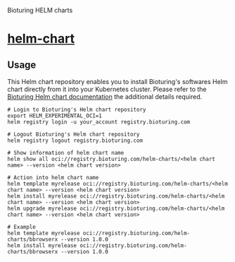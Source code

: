 Bioturing HELM charts
# [helm-chart](https://github.com/bioturing/helmchart)

## Usage

This Helm chart repository enables you to install Bioturing's softwares
Helm chart directly from it into your Kubernetes cluster. Please refer to the
[Bioturing Helm chart documentation](https://github.com/bioturing/helmchart)
the additional details required.

```shell
# Login to Bioturing's Helm chart repository
export HELM_EXPERIMENTAL_OCI=1
helm registry login -u your_account registry.bioturing.com

# Logout Bioturing's Helm chart repository
helm registry logout registry.bioturing.com

# Show information of helm chart name
helm show all oci://registry.bioturing.com/helm-charts/<helm chart name> --version <helm chart version>

# Action into helm chart name
helm template myrelease oci://registry.bioturing.com/helm-charts/<helm chart name> --version <helm chart version>
helm install myrelease oci://registry.bioturing.com/helm-charts/<helm chart name> --version <helm chart version>
helm upgrade myrelease oci://registry.bioturing.com/helm-charts/<helm chart name> --version <helm chart version>

# Example
helm template myrelease oci://registry.bioturing.com/helm-charts/bbrowserx --version 1.0.0
helm install myrelease oci://registry.bioturing.com/helm-charts/bbrowserx --version 1.0.0
```
